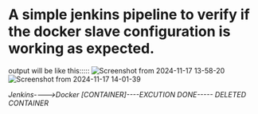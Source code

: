 # A simple jenkins pipeline to verify if the docker slave configuration is working as expected.


output will be like this:::::
![Screenshot from 2024-11-17 13-58-20](https://github.com/user-attachments/assets/b08dec7b-1af9-48dc-898d-4e2d7f402d76)
![Screenshot from 2024-11-17 14-01-39](https://github.com/user-attachments/assets/69f27573-78fe-4f4d-ac0a-42e35917e317)



*Jenkins---->Docker [CONTAINER]----EXCUTION DONE----- DELETED CONTAINER*


